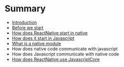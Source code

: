 # Summary

* [Introduction](README.md)
* [Before we start](before-we-start.md)
* [How does ReactNative start in native](launching.md)
* [How does it start in Javascript](how-does-it-start-in-javascript.md)
* [What is a native module](what-is-native-module.md)
* How does native code communicate with javascript
* How does Javascript communicate with native code
* [How does ReactNative use JavascriptCore](how-does-javascriptcore-get-used.md)

